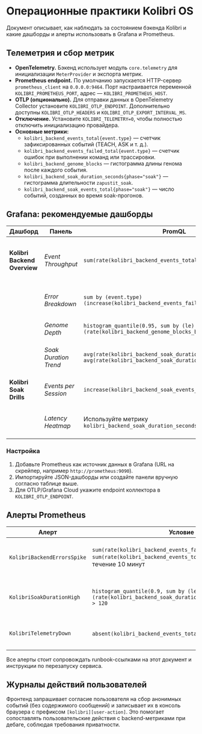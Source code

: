 # Операционные практики Kolibri OS

Документ описывает, как наблюдать за состоянием бэкенда Kolibri и какие дашборды и алерты использовать в Grafana и Prometheus.

## Телеметрия и сбор метрик

- **OpenTelemetry.** Бэкенд использует модуль `core.telemetry` для инициализации `MeterProvider` и экспорта метрик.
- **Prometheus endpoint.** По умолчанию запускается HTTP-сервер `prometheus_client` на `0.0.0.0:9464`. Порт настраивается переменной `KOLIBRI_PROMETHEUS_PORT`, адрес — `KOLIBRI_PROMETHEUS_HOST`.
- **OTLP (опционально).** Для отправки данных в OpenTelemetry Collector установите `KOLIBRI_OTLP_ENDPOINT`. Дополнительно доступны `KOLIBRI_OTLP_HEADERS` и `KOLIBRI_OTLP_EXPORT_INTERVAL_MS`.
- **Отключение.** Установите `KOLIBRI_TELEMETRY=0`, чтобы полностью отключить инициализацию провайдера.
- **Основные метрики:**
  - `kolibri_backend_events_total{event.type}` — счетчик зафиксированных событий (TEACH, ASK и т. д.).
  - `kolibri_backend_events_failed_total{event.type}` — счетчик ошибок при выполнении команд или трассировки.
  - `kolibri_backend_genome_blocks` — гистограмма длины генома после каждого события.
  - `kolibri_backend_soak_duration_seconds{phase="soak"}` — гистограмма длительности `zapustit_soak`.
  - `kolibri_backend_soak_events_total{phase="soak"}` — число событий, созданных во время soak-прогонов.

## Grafana: рекомендуемые дашборды

| Дашборд | Панель | PromQL | Назначение |
| --- | --- | --- | --- |
| **Kolibri Backend Overview** | *Event Throughput* | `sum(rate(kolibri_backend_events_total[5m]))` | Средняя скорость событий, отображается столбчатой диаграммой. |
| | *Error Breakdown* | `sum by (event.type)(increase(kolibri_backend_events_failed_total[15m]))` | Распределение ошибок по типам действий. |
| | *Genome Depth* | `histogram_quantile(0.95, sum by (le)(rate(kolibri_backend_genome_blocks_bucket[10m])))` | 95-й перцентиль длины генома. |
| | *Soak Duration Trend* | `avg(rate(kolibri_backend_soak_duration_seconds_sum[15m])) / avg(rate(kolibri_backend_soak_duration_seconds_count[15m]))` | Скользящее среднее длительности soak-сессий. |
| **Kolibri Soak Drills** | *Events per Session* | `increase(kolibri_backend_soak_events_total[30m])` | Проверка интенсивности генерации событий. |
| | *Latency Heatmap* | Используйте метрику `kolibri_backend_soak_duration_seconds_bucket` | Тепловая карта длительностей длительных прогонов. |

### Настройка

1. Добавьте Prometheus как источник данных в Grafana (URL на скрейпер, например `http://prometheus:9090`).
2. Импортируйте JSON-дашборды или создайте панели вручную согласно таблице выше.
3. Для OTLP/Grafana Cloud укажите endpoint коллектора в `KOLIBRI_OTLP_ENDPOINT`.

## Алерты Prometheus

| Алерт | Условие | Действие |
| --- | --- | --- |
| `KolibriBackendErrorsSpike` | `sum(rate(kolibri_backend_events_failed_total[5m])) / sum(rate(kolibri_backend_events_total[5m])) > 0.05` в течение 10 минут | Отправить уведомление on-call, приложить последнюю трассировку. |
| `KolibriSoakDurationHigh` | `histogram_quantile(0.9, sum by (le)(rate(kolibri_backend_soak_duration_seconds_bucket[30m]))) > 120` | Эскалировать в команду симуляции: soak-прогоны стали дольше 2 минут. |
| `KolibriTelemetryDown` | `absent(kolibri_backend_events_total)` более 5 минут | Проверить состояние сервиса или флаг `KOLIBRI_TELEMETRY`. |

Все алерты стоит сопровождать runbook-ссылками на этот документ и инструкции по перезапуску сервиса.

## Журналы действий пользователей

Фронтенд запрашивает согласие пользователя на сбор анонимных событий (без содержимого сообщений) и записывает их в консоль браузера с префиксом `[kolibri][user-action]`. Это помогает сопоставлять пользовательские действия с backend-метриками при дебаге, соблюдая требования приватности.
